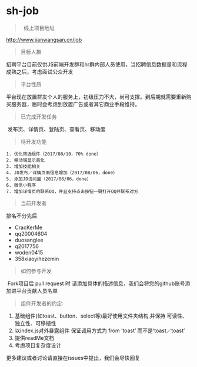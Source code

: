 # sh-job

>   线上项目地址

http://www.jianwangsan.cn/job

> 目标人群

​	招聘平台目前仅供JS前端开发群和hr群内部人员使用，当招聘信息数据量和流程成熟之后，考虑面试公众开发

> 平台性质

​	平台现在放置群友个人的服务上，初级压力不大，尚可支撑。到后期就需要重新购买服务器，届时会考虑到放置广告或者其它商业手段维持。

> 已完成开发任务

​	发布页、详情页、登陆页、查看页、移动度

> 待开发功能

	1. 优化筛选组件（2017/08/10，70% done）
	2. 移动端显示美化
	3. 增加技能相关
	4. JD发布／详情页面信息增加（2017/08/06，done）
	5. 添加JD访问量（2017/08/06，done）
	6. 微信小程序
	7. 增加详情页的联系QQ，并且支持点击按钮一键打开QQ并联系对方

> 当前开发者

排名不分先后

- CracKerMe
- qq20004604
- duosanglee
- q2017756
- woden0415
- 358xiaoyihezemin

> 如何参与开发

​	Fork项目后 pull request 时 请添加具体的描述信息，我们会将您的github账号添加进平台贡献人员名单

> 组件开发者的约定:

1. 基础组件(如toast、button、select等)最好使用文件夹结构,并保持 可读性、独立性、可移植性
2. 以index.js对外暴露组件 保证调用方式为 from ‘toast’ 而不是‘toast／toast’
3. 提供readMe文档
4. 考虑项目复杂度设计



更多建议或者讨论请直接在issues中提出，我们会尽快回复
